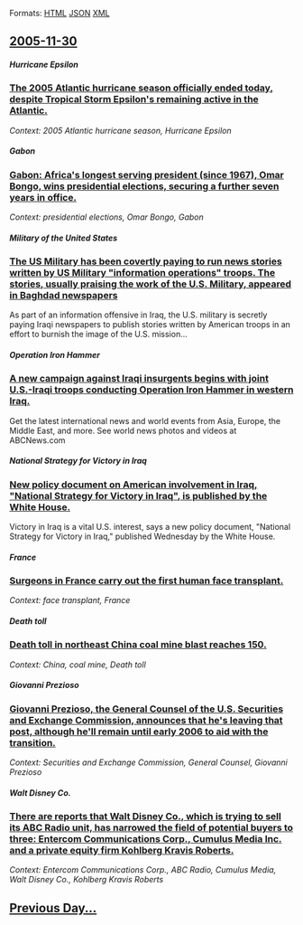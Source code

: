 
Formats: [HTML](2005/11/30/index.html)  [JSON](2005/11/30/index.json)  [XML](2005/11/30/index.xml)  

## [2005-11-30](/news/2005/11/30/index.md)

##### Hurricane Epsilon
### [ The 2005 Atlantic hurricane season officially ended today, despite Tropical Storm Epsilon's remaining active in the Atlantic. ](/news/2005/11/30/the-2005-atlantic-hurricane-season-officially-ended-today-despite-tropical-storm-epsilon-s-remaining-active-in-the-atlantic.md)
_Context: 2005 Atlantic hurricane season, Hurricane Epsilon_

##### Gabon
### [ Gabon: Africa's longest serving president (since 1967), Omar Bongo, wins presidential elections, securing a further seven years in office. ](/news/2005/11/30/gabon-africa-s-longest-serving-president-since-1967-omar-bongo-wins-presidential-elections-securing-a-further-seven-years-in-office.md)
_Context: presidential elections, Omar Bongo, Gabon_

##### Military of the United States
### [ The US Military has been covertly paying to run news stories written by US Military "information operations" troops. The stories, usually praising the work of the U.S. Military, appeared in Baghdad newspapers ](/news/2005/11/30/the-us-military-has-been-covertly-paying-to-run-news-stories-written-by-us-military-information-operations-troops-the-stories-usually-p.md)
As part of an information offensive in Iraq, the U.S. military is secretly paying Iraqi newspapers to publish stories written by American troops in an effort to burnish the image of the U.S. mission...

##### Operation Iron Hammer
### [ A new campaign against Iraqi insurgents begins with joint U.S.-Iraqi troops conducting Operation Iron Hammer in western Iraq. ](/news/2005/11/30/a-new-campaign-against-iraqi-insurgents-begins-with-joint-u-s-iraqi-troops-conducting-operation-iron-hammer-in-western-iraq.md)
Get the latest international news and world events from Asia, Europe, the Middle East, and more. See world news photos and videos at ABCNews.com

##### National Strategy for Victory in Iraq
### [ New policy document on American involvement in Iraq, "National Strategy for Victory in Iraq", is published by the White House. ](/news/2005/11/30/new-policy-document-on-american-involvement-in-iraq-national-strategy-for-victory-in-iraq-is-published-by-the-white-house.md)
Victory in Iraq is a vital U.S. interest, says a new policy document, &quot;National Strategy for Victory in Iraq,&quot; published Wednesday by the White House.

##### France
### [ Surgeons in France carry out the first human face transplant. ](/news/2005/11/30/surgeons-in-france-carry-out-the-first-human-face-transplant.md)
_Context: face transplant, France_

##### Death toll
### [ Death toll in northeast China coal mine blast reaches 150. ](/news/2005/11/30/death-toll-in-northeast-china-coal-mine-blast-reaches-150.md)
_Context: China, coal mine, Death toll_

##### Giovanni Prezioso
### [ Giovanni Prezioso, the General Counsel of the U.S. Securities and Exchange Commission, announces that he's leaving that post, although he'll remain until early 2006 to aid with the transition. ](/news/2005/11/30/giovanni-prezioso-the-general-counsel-of-the-u-s-securities-and-exchange-commission-announces-that-he-s-leaving-that-post-although-he-l.md)
_Context: Securities and Exchange Commission, General Counsel, Giovanni Prezioso_

##### Walt Disney Co.
### [ There are reports that Walt Disney Co., which is trying to sell its ABC Radio unit, has narrowed the field of potential buyers to three: Entercom Communications Corp., Cumulus Media Inc. and a private equity firm Kohlberg Kravis Roberts. ](/news/2005/11/30/there-are-reports-that-walt-disney-co-which-is-trying-to-sell-its-abc-radio-unit-has-narrowed-the-field-of-potential-buyers-to-three-en.md)
_Context: Entercom Communications Corp., ABC Radio, Cumulus Media, Walt Disney Co., Kohlberg Kravis Roberts_

## [Previous Day...](/news/2005/11/29/index.md)

